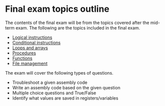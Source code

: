 # Final exam topics outline

The contents of the final exam will be from the topics covered after the mid-term exam. The following are the topics included in the final exam.

- [Logical instructions](https://htmlpreview.github.io/?https://github.com/d-khan/assembly/blob/main/logical-instructions/Lecture.html)
- [Conditional instructions](https://github.com/d-khan/assembly/blob/main/condition-instructions/Lecture.md)
- [Loops and arrays](https://htmlpreview.github.io/?https://github.com/d-khan/assembly/blob/main/loops-arrays/Lecture.html)
- [Procedures](https://htmlpreview.github.io/?https://github.com/d-khan/assembly/blob/main/procedures/Lecture.html)
- [Functions](https://github.com/d-khan/assembly/blob/main/functions/Lecture.md)
- [File management](https://htmlpreview.github.io/?https://github.com/d-khan/assembly/blob/main/file-management/Lecture.html)

The exam will cover the following types of questions.

- Troubleshoot a given assembly code
- Write an assembly code based on the given question
- Multiple choice questions and True/False
- Identify what values are saved in registers/variables

